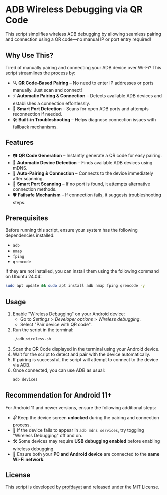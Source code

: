 # ADB Wireless Debugging via QR Code 

This script simplifies wireless ADB debugging by allowing seamless pairing and connection using a QR code—no manual IP or port entry required!

## Why Use This?

Tired of manually pairing and connecting your ADB device over Wi-Fi? This script streamlines the process by:

- 🔍 **QR Code-Based Pairing** – No need to enter IP addresses or ports manually. Just scan and connect!  
- ⚡ **Automatic Pairing & Connection** – Detects available ADB devices and establishes a connection effortlessly.  
- 🔄 **Smart Port Detection** – Scans for open ADB ports and attempts reconnection if needed.  
- 🛠️ **Built-in Troubleshooting** – Helps diagnose connection issues with fallback mechanisms.  

## Features

- 📷 **QR Code Generation** – Instantly generate a QR code for easy pairing.
- 🔎 **Automatic Device Detection** – Finds available ADB devices using mDNS.
- 🔗 **Auto-Pairing & Connection** – Connects to the device immediately after scanning.
- 🚀 **Smart Port Scanning** – If no port is found, it attempts alternative connection methods.
- 🛡️ **Failsafe Mechanism** – If connection fails, it suggests troubleshooting steps.

## Prerequisites

Before running this script, ensure your system has the following dependencies installed:

- `adb`
- `nmap`
- `fping`
- `qrencode`

If they are not installed, you can install them using the following command on Ubuntu 24.04:

```sh
sudo apt update && sudo apt install adb nmap fping qrencode -y
```

## Usage

1. Enable "Wireless Debugging" on your Android device:
   - Go to *Settings* > *Developer options* > *Wireless debugging*.
   - Select "Pair device with QR code".
2. Run the script in the terminal:
   ```sh
   ./adb_wireless.sh
   ```
3. Scan the QR Code displayed in the terminal using your Android device.
4. Wait for the script to detect and pair with the device automatically.
5. If pairing is successful, the script will attempt to connect to the device via ADB.
6. Once connected, you can use ADB as usual:
   ```sh
   adb devices
   ```

## Recommendation for Android 11+

For Android 11 and newer versions, ensure the following additional steps:

- 🔓 Keep the device screen **unlocked** during the pairing and connection process.
- 🔄 If the device fails to appear in `adb mdns services`, try toggling "Wireless Debugging" off and on.
- 🛠️ Some devices may require **USB debugging enabled** before enabling wireless debugging.
- 📡 Ensure both your **PC and Android device** are connected to the **same Wi-Fi network**.

## License

This script is developed by [profdayat](https://github.com/profdayat) and released under the MIT License.

